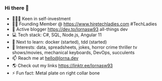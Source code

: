 ### Hi there 👋

* 👩🏻‍🏫 Keen in self-investment
* 👩🏻 Founding Member @ https://www.hiretechladies.com #TechLadies
* 🧾 Active blogger https://dev.to/lornasw93 all-things dev
* 💻 Tech stack: C#, SQL, Node.js, Angular 11
* 🎯 Next to learn: docker (started), tdd (started)
* 🎀 Interests: data, spreadsheets, jokes, horror crime thriller tv shows/movies, mechanical keyboards, DevOps, succulents 
* 📫 Reach me at hello@lorna.dev
* 🌎 Check out my links https://linktr.ee/lornasw93
* ⚡ Fun fact: Metal plate on right collar bone
